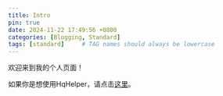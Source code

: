```yaml
---
title: Intro
pin: true
date: 2024-11-22 17:49:56 +0800
categories: [Blogging, Standard]
tags: [standard]     # TAG names should always be lowercase
---
```


欢迎来到我的个人页面！

如果你是想使用HqHelper，请点击[这里](https://infsein.github.io/hqhelper-dawntrail/)。